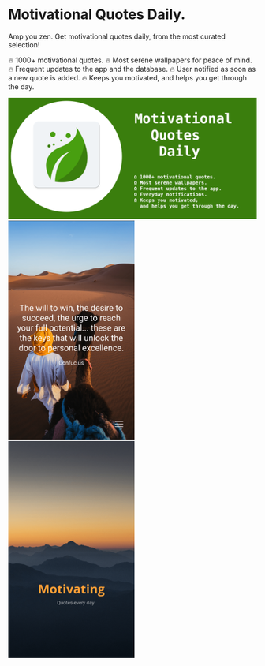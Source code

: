 # Motivational Quotes Daily.

Amp you zen. Get motivational quotes daily, from the most curated selection!

  🔥 1000+ motivational quotes.
  🔥 Most serene wallpapers for peace of mind.
  🔥 Frequent updates to the app and the database.
  🔥 User notified as soon as a new quote is added.
  🔥 Keeps you motivated, and helps you get through the day.

![Banner](images/motivationalquotebanner.png)
<img src="images/ss1.png" width="256">
<img src="images/ss2.png" width="256">
